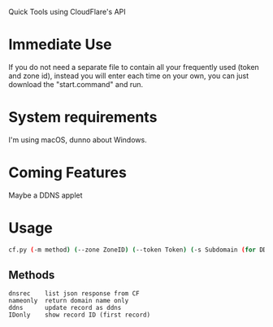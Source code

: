 Quick Tools using CloudFlare's API
# Immediate Use
If you do not need a separate file to contain all your frequently used (token and zone id), instead you will enter each time on your own, you can just download the "start.command" and run.
# System requirements
I'm using macOS, dunno about Windows.
# Coming Features
Maybe a DDNS applet
# Usage
```bash
cf.py (-m method) (--zone ZoneID) (--token Token) (-s Subdomain (for DDNS update)) (--type A/AAAA)
```
## Methods
```
dnsrec    list json response from CF  
nameonly  return domain name only
ddns      update record as ddns
IDonly    show record ID (first record)
